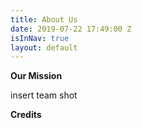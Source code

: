 ```yaml
---
title: About Us
date: 2019-07-22 17:49:00 Z
isInNav: true
layout: default
---
```


**Our Mission**


insert team shot

**Credits**